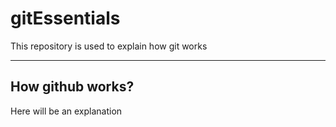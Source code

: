 # gitEssentials
This repository is used to explain how git works

---

## How github works?
Here will be an explanation
